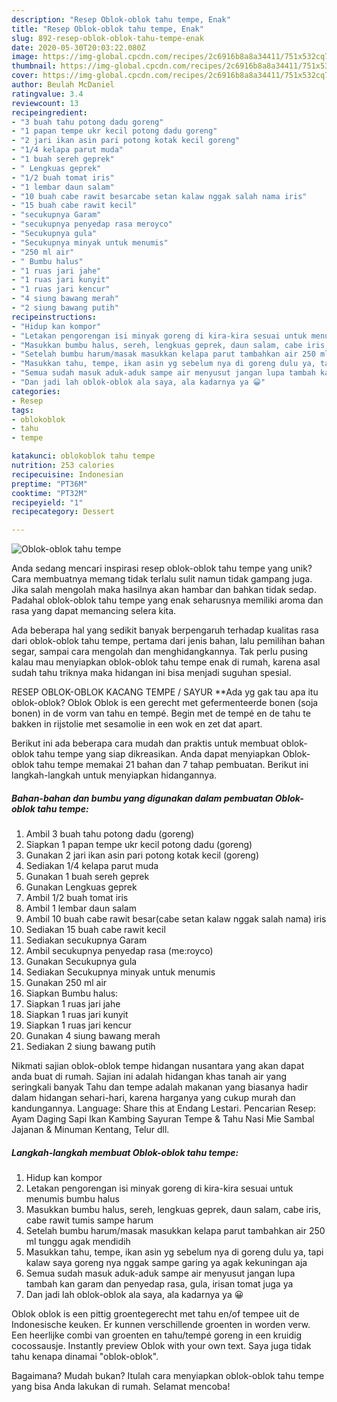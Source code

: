 ```yaml
---
description: "Resep Oblok-oblok tahu tempe, Enak"
title: "Resep Oblok-oblok tahu tempe, Enak"
slug: 892-resep-oblok-oblok-tahu-tempe-enak
date: 2020-05-30T20:03:22.080Z
image: https://img-global.cpcdn.com/recipes/2c6916b8a8a34411/751x532cq70/oblok-oblok-tahu-tempe-foto-resep-utama.jpg
thumbnail: https://img-global.cpcdn.com/recipes/2c6916b8a8a34411/751x532cq70/oblok-oblok-tahu-tempe-foto-resep-utama.jpg
cover: https://img-global.cpcdn.com/recipes/2c6916b8a8a34411/751x532cq70/oblok-oblok-tahu-tempe-foto-resep-utama.jpg
author: Beulah McDaniel
ratingvalue: 3.4
reviewcount: 13
recipeingredient:
- "3 buah tahu potong dadu goreng"
- "1 papan tempe ukr kecil potong dadu goreng"
- "2 jari ikan asin pari potong kotak kecil goreng"
- "1/4 kelapa parut muda"
- "1 buah sereh geprek"
- " Lengkuas geprek"
- "1/2 buah tomat iris"
- "1 lembar daun salam"
- "10 buah cabe rawit besarcabe setan kalaw nggak salah nama iris"
- "15 buah cabe rawit kecil"
- "secukupnya Garam"
- "secukupnya penyedap rasa meroyco"
- "Secukupnya gula"
- "Secukupnya minyak untuk menumis"
- "250 ml air"
- " Bumbu halus"
- "1 ruas jari jahe"
- "1 ruas jari kunyit"
- "1 ruas jari kencur"
- "4 siung bawang merah"
- "2 siung bawang putih"
recipeinstructions:
- "Hidup kan kompor"
- "Letakan pengorengan isi minyak goreng di kira-kira sesuai untuk menumis bumbu halus"
- "Masukkan bumbu halus, sereh, lengkuas geprek, daun salam, cabe iris, cabe rawit tumis sampe harum"
- "Setelah bumbu harum/masak masukkan kelapa parut tambahkan air 250 ml tunggu agak mendidih"
- "Masukkan tahu, tempe, ikan asin yg sebelum nya di goreng dulu ya, tapi kalaw saya goreng nya nggak sampe garing ya agak kekuningan aja"
- "Semua sudah masuk aduk-aduk sampe air menyusut jangan lupa tambah kan garam dan penyedap rasa, gula, irisan tomat juga ya"
- "Dan jadi lah oblok-oblok ala saya, ala kadarnya ya 😀"
categories:
- Resep
tags:
- oblokoblok
- tahu
- tempe

katakunci: oblokoblok tahu tempe 
nutrition: 253 calories
recipecuisine: Indonesian
preptime: "PT36M"
cooktime: "PT32M"
recipeyield: "1"
recipecategory: Dessert

---
```



![Oblok-oblok tahu tempe](https://img-global.cpcdn.com/recipes/2c6916b8a8a34411/751x532cq70/oblok-oblok-tahu-tempe-foto-resep-utama.jpg)

Anda sedang mencari inspirasi resep oblok-oblok tahu tempe yang unik? Cara membuatnya memang tidak terlalu sulit namun tidak gampang juga. Jika salah mengolah maka hasilnya akan hambar dan bahkan tidak sedap. Padahal oblok-oblok tahu tempe yang enak seharusnya memiliki aroma dan rasa yang dapat memancing selera kita.

Ada beberapa hal yang sedikit banyak berpengaruh terhadap kualitas rasa dari oblok-oblok tahu tempe, pertama dari jenis bahan, lalu pemilihan bahan segar, sampai cara mengolah dan menghidangkannya. Tak perlu pusing kalau mau menyiapkan oblok-oblok tahu tempe enak di rumah, karena asal sudah tahu triknya maka hidangan ini bisa menjadi suguhan spesial.

RESEP OBLOK-OBLOK KACANG TEMPE / SAYUR **Ada yg gak tau apa itu oblok-oblok? Oblok Oblok is een gerecht met gefermenteerde bonen (soja bonen) in de vorm van tahu en tempé. Begin met de tempé en de tahu te bakken in rijstolie met sesamolie in een wok en zet dat apart.


Berikut ini ada beberapa cara mudah dan praktis untuk membuat oblok-oblok tahu tempe yang siap dikreasikan. Anda dapat menyiapkan Oblok-oblok tahu tempe memakai 21 bahan dan 7 tahap pembuatan. Berikut ini langkah-langkah untuk menyiapkan hidangannya.

<!--inarticleads1-->

##### Bahan-bahan dan bumbu yang digunakan dalam pembuatan Oblok-oblok tahu tempe:

1. Ambil 3 buah tahu potong dadu (goreng)
1. Siapkan 1 papan tempe ukr kecil potong dadu (goreng)
1. Gunakan 2 jari ikan asin pari potong kotak kecil (goreng)
1. Sediakan 1/4 kelapa parut muda
1. Gunakan 1 buah sereh geprek
1. Gunakan  Lengkuas geprek
1. Ambil 1/2 buah tomat iris
1. Ambil 1 lembar daun salam
1. Ambil 10 buah cabe rawit besar(cabe setan kalaw nggak salah nama) iris
1. Sediakan 15 buah cabe rawit kecil
1. Sediakan secukupnya Garam
1. Ambil secukupnya penyedap rasa (me:royco)
1. Gunakan Secukupnya gula
1. Sediakan Secukupnya minyak untuk menumis
1. Gunakan 250 ml air
1. Siapkan  Bumbu halus:
1. Siapkan 1 ruas jari jahe
1. Siapkan 1 ruas jari kunyit
1. Siapkan 1 ruas jari kencur
1. Gunakan 4 siung bawang merah
1. Sediakan 2 siung bawang putih


Nikmati sajian oblok-oblok tempe hidangan nusantara yang akan dapat anda buat di rumah. Sajian ini adalah hidangan khas tanah air yang seringkali banyak Tahu dan tempe adalah makanan yang biasanya hadir dalam hidangan sehari-hari, karena harganya yang cukup murah dan kandungannya. Language: Share this at Endang Lestari. Pencarian Resep: Ayam Daging Sapi Ikan Kambing Sayuran Tempe &amp; Tahu Nasi Mie Sambal Jajanan &amp; Minuman Kentang, Telur dll. 

<!--inarticleads2-->

##### Langkah-langkah membuat Oblok-oblok tahu tempe:

1. Hidup kan kompor
1. Letakan pengorengan isi minyak goreng di kira-kira sesuai untuk menumis bumbu halus
1. Masukkan bumbu halus, sereh, lengkuas geprek, daun salam, cabe iris, cabe rawit tumis sampe harum
1. Setelah bumbu harum/masak masukkan kelapa parut tambahkan air 250 ml tunggu agak mendidih
1. Masukkan tahu, tempe, ikan asin yg sebelum nya di goreng dulu ya, tapi kalaw saya goreng nya nggak sampe garing ya agak kekuningan aja
1. Semua sudah masuk aduk-aduk sampe air menyusut jangan lupa tambah kan garam dan penyedap rasa, gula, irisan tomat juga ya
1. Dan jadi lah oblok-oblok ala saya, ala kadarnya ya 😀


Oblok oblok is een pittig groentegerecht met tahu en/of tempee uit de Indonesische keuken. Er kunnen verschillende groenten in worden verw. Een heerlijke combi van groenten en tahu/tempé goreng in een kruidig cocossausje. Instantly preview Oblok with your own text. Saya juga tidak tahu kenapa dinamai &#34;oblok-oblok&#34;. 

Bagaimana? Mudah bukan? Itulah cara menyiapkan oblok-oblok tahu tempe yang bisa Anda lakukan di rumah. Selamat mencoba!
